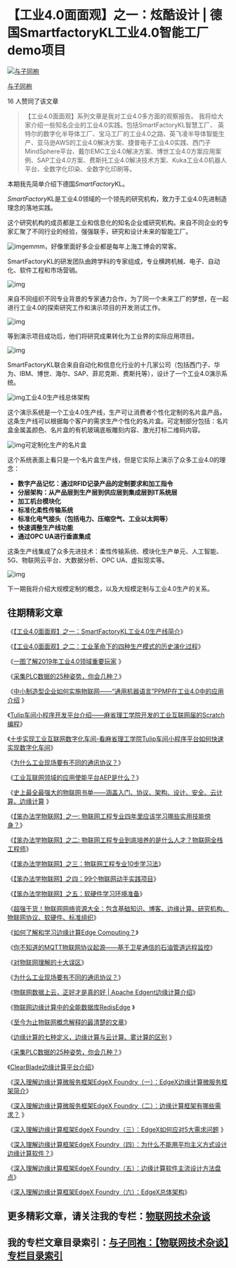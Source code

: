 # 【工业4.0面面观】之一：炫酷设计 | 德国SmartfactoryKL工业4.0智能工厂demo项目

[![与子同袍](https://pic1.zhimg.com/v2-7c1e0676e9ab5436264ce32466f60b7f_xs.jpg?source=172ae18b)](https://www.zhihu.com/people/wang-shan-44-7-60)

[与子同袍](https://www.zhihu.com/people/wang-shan-44-7-60)

16 人赞同了该文章

> 【工业4.0面面观】系列文章是我对工业4.0多方面的观察报告。 我将给大家介绍一些知名企业的工业4.0实践。包括SmartFactoryKL智慧工厂、 英特尔的数字化半导体工厂、宝马工厂的工业4.0之路、英飞凌半导体智能生产、亚马逊AWS的工业4.0解决方案、捷普电子工业4.0实践、西门子MindSphere平台、戴尔EMC工业4.0解决方案、博世工业4.0方案应用案例、SAP工业4.0方案、费斯托工业4.0解决技术方案、Kuka工业4.0机器人平台、全数字化印染、全数字化印刷等。

本期我先简单介绍下德国*SmartFactory*KL。

*SmartFactory*KL是工业4.0领域的一个领先的研究机构，致力于工业4.0先进制造理念的落地实践。

这个研究机构的成员都是工业和信息化的知名企业或研究机构。来自不同企业的专家汇聚了不同行业的经验，强强联手，研究和设计未来的智能工厂。

![img](https://pic2.zhimg.com/80/v2-77f2f4f21a4b2621d1ec031f94ab5c19_1440w.jpg)emmm，好像里面好多企业都是每年上海工博会的常客。

SmartFactoryKL的研发团队由跨学科的专家组成，专业横跨机械、电子、自动化、软件工程和市场营销。

![img](https://pic4.zhimg.com/80/v2-2b1d8d6238b645e5dfb2289b89e5dd17_1440w.jpg)

来自不同组织不同专业背景的专家通力合作，为了同一个未来工厂的梦想，在一起进行工业4.0的探索研究工作和演示项目的开发测试工作。

![img](https://pic3.zhimg.com/80/v2-079bc73ea1a18be1a07efd427e45e64e_1440w.jpg)

等到演示项目成功后，他们将研究成果转化为工业界的实际应用项目。

![img](https://pic3.zhimg.com/80/v2-3cd3f41e2589c1ce6a864d5a3007b242_1440w.jpg)

SmartFactoryKL联合来自自动化和信息化行业的十几家公司（包括西门子、华为、IBM、博世、海尔、SAP、菲尼克斯、费斯托等），设计了一个工业4.0演示系统。

![img](https://pic4.zhimg.com/80/v2-c4c08421fd9faaf6733b8b28716ea227_1440w.jpg)工业4.0生产线总体架构

这个演示系统是一个工业4.0生产线，生产可让消费者个性化定制的名片盒产品，这条生产线可以根据每个客户的需求生产个性化的名片盒。可定制部分包括：名片盒金属盖颜色、名片盒的有机玻璃底板雕刻内容、激光打标二维码内容。

![img](https://pic2.zhimg.com/80/v2-d7e6d563373422d791a1668f278859a5_1440w.jpg)可定制化生产的名片盒

这个系统表面上看只是一个名片盒生产线，但是它实际上演示了众多工业4.0的理念：

- **数字产品记忆：通过RFID记录产品的定制要求和加工指令**
- **分层架构：从产品层到生产层到供应层到集成层到IT系统层**
- **加工机台模块化**
- **标准化柔性传输系统**
- **标准化电气接头（包括电力、压缩空气、工业以太网等）**
- **快速调整生产线功能**
- **通过OPC UA进行垂直集成**

这条生产线集成了众多先进技术：柔性传输系统、模块化生产单元、人工智能、5G、物联网云平台、大数据分析、OPC UA、虚拟现实等。

![img](https://pic1.zhimg.com/80/v2-dd617500955f93b7b4ac3559a8508d80_1440w.jpg)

下一期我将介绍大规模定制的概念，以及大规模定制与工业4.0生产的关系。

## **往期精彩文章**

《[【工业4.0面面观】之一：SmartFactoryKL工业4.0生产线简介](https://zhuanlan.zhihu.com/p/86202423)》

《[【工业4.0面面观】之二：工业革命下的四种生产模式的历史演化过程](https://zhuanlan.zhihu.com/p/86364962)》

《[一图了解2019年工业4.0领域重要玩家](https://zhuanlan.zhihu.com/p/74624492) 》

《[采集PLC数据的25种姿势，你会几种？](https://zhuanlan.zhihu.com/p/83970701)》

《[中小制造型企业如何实施物联网——“通用机器语言”PPMP在工业4.0中的应用介绍](https://zhuanlan.zhihu.com/p/70243810) 》

《[Tulip车间小程序开发平台介绍——麻省理工学院开发的工业互联网届的Scratch编程](https://zhuanlan.zhihu.com/p/70346681)》

《[十步实现工业互联网数字化车间-看麻省理工学院Tulip车间小程序平台如何快速实现数字化车间](https://zhuanlan.zhihu.com/p/70440650)》

《[为什么工业现场要有不同的通讯协议？](https://zhuanlan.zhihu.com/p/82510343)》

《[工业互联网领域的应用使能平台AEP是什么？](https://zhuanlan.zhihu.com/p/82510827)》

《[史上最全最强大的物联网书单——涵盖入门、协议、架构、设计、安全、云计算、边缘计算](https://zhuanlan.zhihu.com/p/60937359) 》

《[【笨办法学物联网】之一: 物联网工程专业四年里应该学习哪些实用技能傍身？](https://zhuanlan.zhihu.com/p/82511295)》

《[【笨办法学物联网】之二: 物联网工程专业到底培养的是什么人才？物联网全栈工程师](https://zhuanlan.zhihu.com/p/82622608)》

《[【笨办法学物联网】之三：物联网工程专业10步学习法](https://zhuanlan.zhihu.com/p/83019464)》

《[【笨办法学物联网】之四：99个物联网动手实践项目](https://zhuanlan.zhihu.com/p/83967766)》

《[【笨办法学物联网】之五：软硬件学习环境准备](https://zhuanlan.zhihu.com/p/84987497)》

《[超强干货！物联网网络资源大全：包含基础知识、博客、边缘计算、研究机构、物联网协议、软硬件、标准组织](https://zhuanlan.zhihu.com/p/82224016)》

《[如何了解和学习边缘计算Edge Computing？](https://zhuanlan.zhihu.com/p/76912932)》

《[你不知道的MQTT物联网协议起源——基于卫星通信的石油管道远程监控](https://zhuanlan.zhihu.com/p/69124423)》

《[对物联网理解的十大误区](https://zhuanlan.zhihu.com/p/64602075)》

《[为什么工业现场要有不同的通讯协议？](https://zhuanlan.zhihu.com/p/82510343)》

《[物联网数据上云，正好才是真的好 | Apache Edgent边缘计算介绍](https://zhuanlan.zhihu.com/p/62021435)》

《[物联网边缘计算中的全能数据库RedisEdge](https://zhuanlan.zhihu.com/p/81505287) 》

《[至今为止物联网概念解释的最清楚的文章](https://zhuanlan.zhihu.com/p/76910134)》

《[边缘计算的七种定义，边缘计算与云计算、雾计算的区别](https://zhuanlan.zhihu.com/p/61898986) 》

《[采集PLC数据的25种姿势，你会几种？](https://zhuanlan.zhihu.com/p/83970701)》

《[ClearBlade边缘计算平台介绍](https://zhuanlan.zhihu.com/p/63328383)》

《[深入理解边缘计算微服务框架EdgeX Foundry（一）：EdgeX边缘计算微服务框架简介](https://zhuanlan.zhihu.com/p/80214409)》

《[深入理解边缘计算微服务框架EdgeX Foundry（二）：边缘计算框架有哪些需求？](https://zhuanlan.zhihu.com/p/79380625) 》

《[深入理解边缘计算框架EdgeX Foundry（三）：EdgeX如何应对5大需求问题](https://zhuanlan.zhihu.com/p/79729759) 》

《[深入理解边缘计算框架EdgeX Foundry（四）：为什么不能用平均主义方式设计边缘计算软件？](https://zhuanlan.zhihu.com/p/79729470)》

《[深入理解边缘计算框架EdgeX Foundry（五）：边缘计算软件主流设计方法盘点](https://zhuanlan.zhihu.com/p/80221632)》

《[深入理解边缘计算框架EdgeX Foundry（六）：EdgeX总体架构](https://zhuanlan.zhihu.com/p/80374815)》

## **更多精彩文章，请关注我的专栏**：[物联网技术杂谈](https://zhuanlan.zhihu.com/c_1097086732289273856)

## **我的专栏文章目录索引：**[与子同袍：【物联网技术杂谈】专栏目录索引](https://zhuanlan.zhihu.com/p/65879277)
